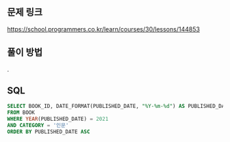 ## 문제 링크
https://school.programmers.co.kr/learn/courses/30/lessons/144853

## 풀이 방법
.

## SQL
```sql
SELECT BOOK_ID,	DATE_FORMAT(PUBLISHED_DATE, "%Y-%m-%d") AS PUBLISHED_DATE
FROM BOOK
WHERE YEAR(PUBLISHED_DATE) = 2021
AND CATEGORY = '인문'
ORDER BY PUBLISHED_DATE ASC
```